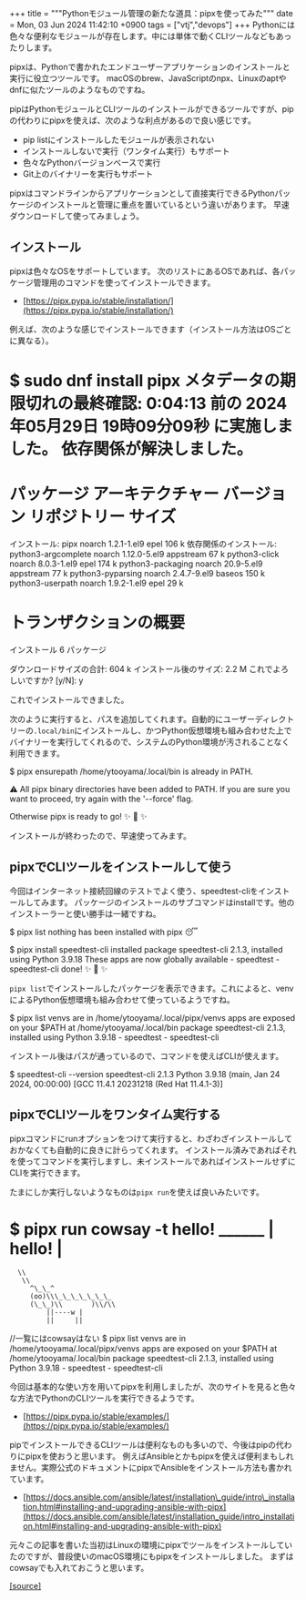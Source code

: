 +++
title = """Pythonモジュール管理の新たな道具：pipxを使ってみた"""
date = Mon, 03 Jun 2024 11:42:10 +0900
tags = ["vtj","devops"]
+++
Pythonには色々な便利なモジュールが存在します。中には単体で動くCLIツールなどもあったりします。

pipxは、Pythonで書かれたエンドユーザーアプリケーションのインストールと実行に役立つツールです。 macOSのbrew、JavaScriptのnpx、Linuxのaptやdnfに似たツールのようなものですね。

pipはPythonモジュールとCLIツールのインストールができるツールですが、pipの代わりにpipxを使えば、次のような利点があるので良い感じです。

*   pip listにインストールしたモジュールが表示されない
*   インストールしないで実行（ワンタイム実行）もサポート
*   色々なPythonバージョンベースで実行
*   Git上のバイナリーを実行もサポート

pipxはコマンドラインからアプリケーションとして直接実行できるPythonパッケージのインストールと管理に重点を置いているという違いがあります。 早速ダウンロードして使ってみましょう。

インストール
------

pipxは色々なOSをサポートしています。 次のリストにあるOSであれば、各パッケージ管理用のコマンドを使ってインストールできます。

*   [https://pipx.pypa.io/stable/installation/](https://pipx.pypa.io/stable/installation/)

例えば、次のような感じでインストールできます（インストール方法はOSごとに異なる）。

$ sudo dnf install pipx
メタデータの期限切れの最終確認: 0:04:13 前の 2024年05月29日 19時09分09秒 に実施しました。
依存関係が解決しました。
===================================================================================================================================
 パッケージ                            アーキテクチャー         バージョン                       リポジトリー                サイズ
===================================================================================================================================
インストール:
 pipx                                  noarch                   1.2.1-1.el9                      epel                        106 k
依存関係のインストール:
 python3-argcomplete                   noarch                   1.12.0-5.el9                     appstream                    67 k
 python3-click                         noarch                   8.0.3-1.el9                      epel                        174 k
 python3-packaging                     noarch                   20.9-5.el9                       appstream                    77 k
 python3-pyparsing                     noarch                   2.4.7-9.el9                      baseos                      150 k
 python3-userpath                      noarch                   1.9.2-1.el9                      epel                         29 k

トランザクションの概要
===================================================================================================================================
インストール  6 パッケージ

ダウンロードサイズの合計: 604 k
インストール後のサイズ: 2.2 M
これでよろしいですか? \[y/N\]: y

これでインストールできました。

次のように実行すると、パスを追加してくれます。自動的にユーザーディレクトリーの`.local/bin`にインストールし、かつPython仮想環境も組み合わせた上でバイナリーを実行してくれるので、システムのPython環境が汚されることなく利用できます。

$ pipx ensurepath
/home/ytooyama/.local/bin is already in PATH.

⚠️  All pipx binary directories have been added to PATH. If you are sure you want to proceed, try again with the '--force' flag.

Otherwise pipx is ready to go! ✨ 🌟 ✨

インストールが終わったので、早速使ってみます。

pipxでCLIツールをインストールして使う
----------------------

今回はインターネット接続回線のテストでよく使う、speedtest-cliをインストールしてみます。 パッケージのインストールのサブコマンドはinstallです。他のインストーラーと使い勝手は一緒ですね。

$ pipx list
nothing has been installed with pipx 😴

$ pipx install speedtest-cli
  installed package speedtest-cli 2.1.3, installed using Python 3.9.18
  These apps are now globally available
    - speedtest
    - speedtest-cli
done! ✨ 🌟 ✨

`pipx list`でインストールしたパッケージを表示できます。これによると、venvによるPython仮想環境も組み合わせて使っているようですね。

$ pipx list
venvs are in /home/ytooyama/.local/pipx/venvs
apps are exposed on your $PATH at /home/ytooyama/.local/bin
   package speedtest-cli 2.1.3, installed using Python 3.9.18
    - speedtest
    - speedtest-cli

インストール後はパスが通っているので、コマンドを使えばCLIが使えます。

$ speedtest-cli --version
speedtest-cli 2.1.3
Python 3.9.18 (main, Jan 24 2024, 00:00:00) \[GCC 11.4.1 20231218 (Red Hat 11.4.1-3)\]

pipxでCLIツールをワンタイム実行する
---------------------

pipxコマンドにrunオプションをつけて実行すると、わざわざインストールしておかなくても自動的に良きに計らってくれます。 インストール済みであればそれを使ってコマンドを実行しますし、未インストールであればインストールせずにCLIを実行できます。

たまにしか実行しないようなものは`pipx run`を使えば良いみたいです。

$ pipx run cowsay -t hello!
  \_\_\_\_\_\_
| hello! |
  ======
      \\
       \\
         ^\_\_^
         (oo)\\\_\_\_\_\_\_\_
         (\_\_)\\       )\\/\\
             ||----w |
             ||     ||

//一覧にはcowsayはない
$ pipx list
venvs are in /home/ytooyama/.local/pipx/venvs
apps are exposed on your $PATH at /home/ytooyama/.local/bin
   package speedtest-cli 2.1.3, installed using Python 3.9.18
    - speedtest
    - speedtest-cli

今回は基本的な使い方を用いてpipxを利用しましたが、次のサイトを見ると色々な方法でPythonのCLIツールを実行できるようです。

*   [https://pipx.pypa.io/stable/examples/](https://pipx.pypa.io/stable/examples/)

pipでインストールできるCLIツールは便利なものも多いので、今後はpipの代わりにpipxを使おうと思います。 例えばAnsibleとかもpipxを使えば便利まもしれません。実際公式のドキュメントにpipxでAnsibleをインストール方法も書かれています。

*   [https://docs.ansible.com/ansible/latest/installation\_guide/intro\_installation.html#installing-and-upgrading-ansible-with-pipx](https://docs.ansible.com/ansible/latest/installation_guide/intro_installation.html#installing-and-upgrading-ansible-with-pipx)

元々この記事を書いた当初はLinuxの環境にpipxでツールをインストールしていたのですが、普段使いのmacOS環境にもpipxをインストールしました。 まずはcowsayでも入れておこうと思います。

[[source]](https://devops-blog.virtualtech.jp/entry/20240603/1717382530)
